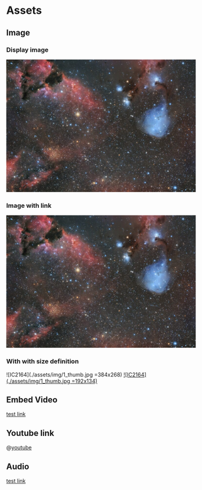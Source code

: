 # Assets

## Image
### Display image
![IC2164](./assets/img/1_thumb.jpg)

### Image with link

[![IC2164](./assets/img/1_thumb.jpg)](./assets/img/1.jpg)

### With with size definition
![IC2164](./assets/img/1_thumb.jpg =384x268)
[![IC2164](./assets/img/1_thumb.jpg =192x134)](./assets/img/1.jpg)

## Embed Video
[test link](./assets/video/video.mp4)

## Youtube link
@[youtube](TlB_eWDSMt4)

## Audio
[test link](./assets/audio/audio.mp3)






